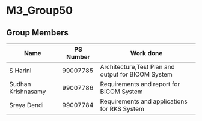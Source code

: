 # M3_Group50

## Group Members
| Name     | PS Number | Work done |
|----------|-----------|-----------|
| S Harini | 99007785  |Architecture,Test Plan and output for BICOM System|
| Sudhan Krishnasamy | 99007786  | Requirements and report for BICOM System |
| Sreya Dendi | 99007784  | Requirements and applications for RKS System |

